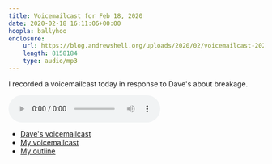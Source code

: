 ```yaml
---
title: Voicemailcast for Feb 18, 2020
date: 2020-02-18 16:11:06+00:00
hoopla: ballyhoo
enclosure:
    url: https://blog.andrewshell.org/uploads/2020/02/voicemailcast-20200218.mp3
    length: 8158184
    type: audio/mp3
---
```


I recorded a voicemailcast today in response to Dave's about breakage.

<audio controls>
    <source src="/uploads/2020/02/voicemailcast-20200218.mp3" type="audio/mpeg">
    Your browser does not support the audio element.
</audio>

- [Dave's voicemailcast](http://scripting.com/2020/02/16.html#a180941)
- [My voicemailcast](/uploads/2020/02/voicemailcast-20200218.mp3)
- [My outline](http://instantoutliner.com/gl)
